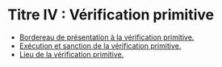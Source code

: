 # Titre IV : Vérification primitive

- [Bordereau de présentation à la vérification primitive.](bordereau-de-presentation-a)
- [Exécution et sanction de la vérification primitive.](execution-et)
- [Lieu de la vérification primitive.](lieu-de-la-verification-primitive)
